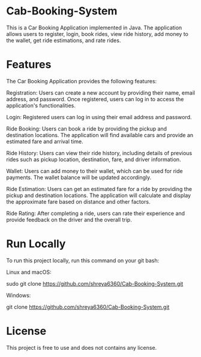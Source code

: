 # Cab-Booking-System

This is a Car Booking Application implemented in Java. The application allows users to register, login, book rides, view ride history, add money to the wallet, get ride estimations, and rate rides.

# Features
The Car Booking Application provides the following features:

Registration: Users can create a new account by providing their name, email address, and password. Once registered, users can log in to access the application's functionalities.

Login: Registered users can log in using their email address and password.

Ride Booking: Users can book a ride by providing the pickup and destination locations. The application will find available cars and provide an estimated fare and arrival time.

Ride History: Users can view their ride history, including details of previous rides such as pickup location, destination, fare, and driver information.

Wallet: Users can add money to their wallet, which can be used for ride payments. The wallet balance will be updated accordingly.

Ride Estimation: Users can get an estimated fare for a ride by providing the pickup and destination locations. The application will calculate and display the approximate fare based on distance and other factors.

Ride Rating: After completing a ride, users can rate their experience and provide feedback on the driver and the overall trip.

# Run Locally
To run this project locally, run this command on your git bash:

Linux and macOS:

sudo git clone https://github.com/shreya6360/Cab-Booking-System.git 

Windows:

git clone https://github.com/shreya6360/Cab-Booking-System.git 

# License
This project is free to use and does not contains any license.
